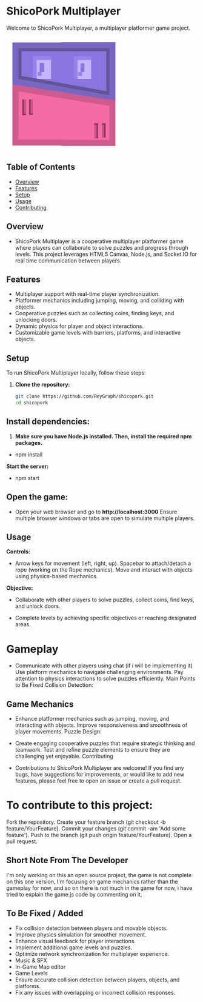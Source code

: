 # ShicoPork Multiplayer

Welcome to ShicoPork Multiplayer, a multiplayer platformer game project.

![SHICOPORK](public/images/player.png)

## Table of Contents

- [Overview](#overview)
- [Features](#features)
- [Setup](#setup)
- [Usage](#usage)
- [Contributing](#contributing)

## Overview

- ShicoPork Multiplayer is a cooperative multiplayer platformer game where players can collaborate to solve puzzles and progress through levels. This project leverages HTML5 Canvas, Node.js, and Socket.IO for real time communication between players.

## Features

- Multiplayer support with real-time player synchronization.
- Platformer mechanics including jumping, moving, and colliding with objects.
- Cooperative puzzles such as collecting coins, finding keys, and unlocking doors.
- Dynamic physics for player and object interactions.
- Customizable game levels with barriers, platforms, and interactive objects.

## Setup

To run ShicoPork Multiplayer locally, follow these steps:

1. **Clone the repository:**

   ```bash
   git clone https://github.com/ReyGraph/shicopork.git
   cd shicopork


## Install dependencies:

1. **Make sure you have Node.js installed. Then, install the required npm packages.**


- npm install

**Start the server:**

- npm start

## Open the game:

- Open your web browser and go to **http://localhost:3000** Ensure multiple browser windows or tabs are open to simulate multiple players.

## Usage

**Controls:**

- Arrow keys for movement (left, right, up).
Spacebar to attach/detach a rope (working on the Rope mechanics).
Move and interact with objects using physics-based mechanics.

**Objective:**

- Collaborate with other players to solve puzzles, collect coins, find keys, and unlock doors.

- Complete levels by achieving specific objectives or reaching designated areas.


# Gameplay 

- Communicate with other players using chat (if i will be implementing it)
Use platform mechanics to navigate challenging environments.
Pay attention to physics interactions to solve puzzles efficiently.
Main Points to Be Fixed
Collision Detection:

## Game Mechanics

- Enhance platformer mechanics such as jumping, moving, and interacting with objects.
Improve responsiveness and smoothness of player movements.
Puzzle Design:

- Create engaging cooperative puzzles that require strategic thinking and teamwork.
Test and refine puzzle elements to ensure they are challenging yet enjoyable.
Contributing

- Contributions to ShicoPork Multiplayer are welcome! If you find any bugs, have suggestions for improvements, or would like to add new features, please feel free to open an issue or create a pull request.


# To contribute to this project:

Fork the repository.
Create your feature branch (git checkout -b feature/YourFeature).
Commit your changes (git commit -am 'Add some feature').
Push to the branch (git push origin feature/YourFeature).
Open a pull request.

## Short Note From The Developer

I'm only working on this an open source project, the game is not complete on this one version, I'm focusing on game mechanics rather than the gameplay for now, and so on there is not much in the game for now, i have tried to explain the game.js code by commenting on it, 


## To Be Fixed / Added

- Fix collision detection between players and movable objects.
- Improve physics simulation for smoother movement.
- Enhance visual feedback for player interactions.
- Implement additional game levels and puzzles.
- Optimize network synchronization for multiplayer experience.
- Music & SFX
- In-Game Map editor
- Game Levels 
- Ensure accurate collision detection between players, objects, and platforms.
- Fix any issues with overlapping or incorrect collision responses.
